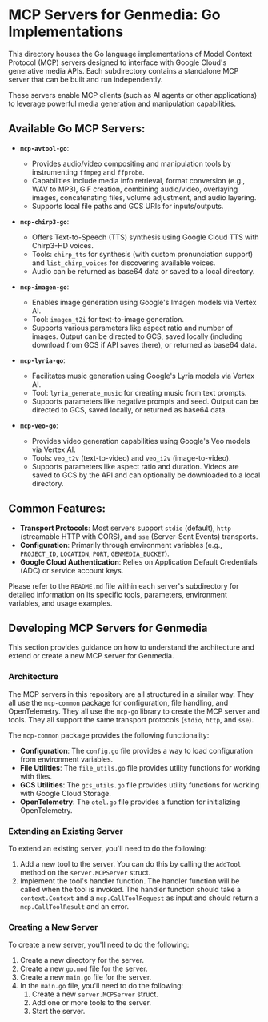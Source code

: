# MCP Servers for Genmedia: Go Implementations

This directory houses the Go language implementations of Model Context Protocol (MCP) servers designed to interface with Google Cloud's generative media APIs. Each subdirectory contains a standalone MCP server that can be built and run independently.

These servers enable MCP clients (such as AI agents or other applications) to leverage powerful media generation and manipulation capabilities.

## Available Go MCP Servers:

*   **`mcp-avtool-go`**:
    *   Provides audio/video compositing and manipulation tools by instrumenting `ffmpeg` and `ffprobe`.
    *   Capabilities include media info retrieval, format conversion (e.g., WAV to MP3), GIF creation, combining audio/video, overlaying images, concatenating files, volume adjustment, and audio layering.
    *   Supports local file paths and GCS URIs for inputs/outputs.

*   **`mcp-chirp3-go`**:
    *   Offers Text-to-Speech (TTS) synthesis using Google Cloud TTS with Chirp3-HD voices.
    *   Tools: `chirp_tts` for synthesis (with custom pronunciation support) and `list_chirp_voices` for discovering available voices.
    *   Audio can be returned as base64 data or saved to a local directory.

*   **`mcp-imagen-go`**:
    *   Enables image generation using Google's Imagen models via Vertex AI.
    *   Tool: `imagen_t2i` for text-to-image generation.
    *   Supports various parameters like aspect ratio and number of images. Output can be directed to GCS, saved locally (including download from GCS if API saves there), or returned as base64 data.

*   **`mcp-lyria-go`**:
    *   Facilitates music generation using Google's Lyria models via Vertex AI.
    *   Tool: `lyria_generate_music` for creating music from text prompts.
    *   Supports parameters like negative prompts and seed. Output can be directed to GCS, saved locally, or returned as base64 data.

*   **`mcp-veo-go`**:
    *   Provides video generation capabilities using Google's Veo models via Vertex AI.
    *   Tools: `veo_t2v` (text-to-video) and `veo_i2v` (image-to-video).
    *   Supports parameters like aspect ratio and duration. Videos are saved to GCS by the API and can optionally be downloaded to a local directory.

## Common Features:

*   **Transport Protocols**: Most servers support `stdio` (default), `http` (streamable HTTP with CORS), and `sse` (Server-Sent Events) transports.
*   **Configuration**: Primarily through environment variables (e.g., `PROJECT_ID`, `LOCATION`, `PORT`, `GENMEDIA_BUCKET`).
*   **Google Cloud Authentication**: Relies on Application Default Credentials (ADC) or service account keys.

Please refer to the `README.md` file within each server's subdirectory for detailed information on its specific tools, parameters, environment variables, and usage examples.

## Developing MCP Servers for Genmedia

This section provides guidance on how to understand the architecture and extend or create a new MCP server for Genmedia.

### Architecture

The MCP servers in this repository are all structured in a similar way. They all use the `mcp-common` package for configuration, file handling, and OpenTelemetry. They all use the `mcp-go` library to create the MCP server and tools. They all support the same transport protocols (`stdio`, `http`, and `sse`).

The `mcp-common` package provides the following functionality:

*   **Configuration**: The `config.go` file provides a way to load configuration from environment variables.
*   **File Utilities**: The `file_utils.go` file provides utility functions for working with files.
*   **GCS Utilities**: The `gcs_utils.go` file provides utility functions for working with Google Cloud Storage.
*   **OpenTelemetry**: The `otel.go` file provides a function for initializing OpenTelemetry.

### Extending an Existing Server

To extend an existing server, you'll need to do the following:

1.  Add a new tool to the server. You can do this by calling the `AddTool` method on the `server.MCPServer` struct.
2.  Implement the tool's handler function. The handler function will be called when the tool is invoked. The handler function should take a `context.Context` and a `mcp.CallToolRequest` as input and should return a `mcp.CallToolResult` and an error.

### Creating a New Server

To create a new server, you'll need to do the following:

1.  Create a new directory for the server.
2.  Create a new `go.mod` file for the server.
3.  Create a new `main.go` file for the server.
4.  In the `main.go` file, you'll need to do the following:
    1.  Create a new `server.MCPServer` struct.
    2.  Add one or more tools to the server.
    3.  Start the server.
